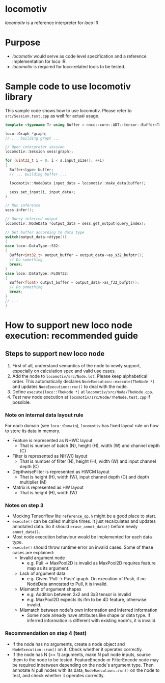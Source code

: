 # locomotiv
_locomotiv_ is a reference interpreter for _loco_ IR.

# Purpose
- _locomotiv_ would serve as code level specification and a reference implementation for loco IR.
- _locomotiv_ is required for loco-related tools to be tested.

# Sample code to use locomotiv library
This sample code shows how to use locomotiv. Please refer to `src/Session.test.cpp` as well for actual usage.
```cpp
template <typename T> using Buffer = nncc::core::ADT::tensor::Buffer<T>

loco::Graph *graph;
// ... building graph ...

// Open interpreter session
locomotiv::Session sess(graph);

for (uint32_t i = 0; i < s.input_size(); ++i)
{
  Buffer<type> buffer;
  // ... building buffer ...

  locomotiv::NodeData input_data = locomotiv::make_data(buffer);

  sess.set_input(i, input_data);
}

// Run inference
sess.infer();

// Query inferred output
locomotiv::NodeData *output_data = sess.get_output(query_index);

// Get buffer according to data type
switch(output_data->dtype())
{
case loco::DataType::S32:
{
  Buffer<int32_t> output_buffer = output_data->as_s32_bufptr();
  // Do something
  break;
}
case loco::DataType::FLOAT32:
{
  Buffer<float> output_buffer = output_data->as_f32_bufptr();
  // Do something
  break;
}
// ...
}
```

# How to support new loco node execution: recommended guide

## Steps to support new loco node
1. First of all, understand semantics of the node to newly support, especially on calculation spec and valid use cases.
2. Add the node to `locomotiv/src/Node.lst`. Please keep alphabetical order. This automatically declares `NodeExecution::execute(TheNode *)` and updates `NodeExecution::run()` to deal with the node.
3. Define `execute(loco::TheNode *)` at `locomotiv/src/Node/TheNode.cpp`.
4. Test new node execution at `locomotiv/src/Node/TheNode.test.cpp` if possible.

### Note on internal data layout rule
For each domain (see `loco::Domain`), `locomotiv` has fixed layout rule on how to store its data in memory.
- Feature is represented as NHWC layout
  - That is number of batch (N), height (H), width (W) and channel depth (C)
- Filter is represented as NHWC layout
  - That is number of filter (N), height (H), width (W) and input channel depth (C)
- DepthwiseFilter is represented as HWCM layout
  - That is height (H), width (W), input channel depth (C) and depth multiplier (M)
- Matrix is represented as HW layout
  - That is height (H), width (W)

### Notes on step 3
- Mocking Tensorflow lite `reference_op.h` might be a good place to start.
- `execute()` can be called multiple times. It just recalculates and updates annotated data. So it should `erase_annot_data()` before newly `annot_data()`.
- Most node execution behaviour would be implemented for each data type.
- `execute()` should throw runtime error on invalid cases. Some of these cases are explained:
  - Invalid argument node
    - e.g. Pull -> MaxPool2D is invalid as MaxPool2D requires feature map as its argument.
  - Lack of argument data
    - e.g. Given 'Pull -> Push' graph. On execution of Push, if no NodeData annotated to Pull, it is invalid.
  - Mismatch of argument shapes
    - e.g. Addition between 2x2 and 3x3 tensor is invalid
    - e.g. MaxPool2D expects its ifm to be 4D feature, otherwise invalid.
  - Mismatch between node's own information and inferred information
    - Some node already have attributes like shape or data type. If inferred information is different with existing node's, it is invalid.

### Recommendation on step 4 (test)
- If the node has no arguments, create a node object and `NodeExecution::run()` on it. Check whether it operates correctly.
- If the node has N (>= 1) arguments, make N pull node inputs, source them to the node to be tested. FeatureEncode or FilterEncode node may be required inbetween depending on the node's argument type. Then annotate N pull nodes with its data, `NodeExecution::run()` on the node to test, and check whether it operates correctly.
